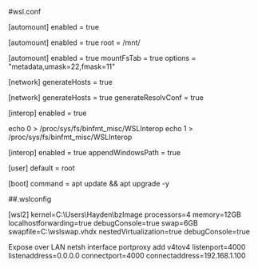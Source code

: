 

#wsl.conf

[automount]
enabled = true

[automount]
enabled = true
root = /mnt/

[automount]
enabled = true
mountFsTab = true
options = "metadata,umask=22,fmask=11"

[network]
generateHosts = true

[network]
generateHosts = true
generateResolvConf = true

[interop]
enabled = true

echo 0 > /proc/sys/fs/binfmt_misc/WSLInterop
echo 1 > /proc/sys/fs/binfmt_misc/WSLInterop

[interop]
enabled = true
appendWindowsPath = true

[user]
default = root

[boot]
command = apt update && apt upgrade -y

##.wslconfig


[wsl2]
kernel=C:\\Users\\Hayden\\bzImage
processors=4
memory=12GB
localhostforwarding=true
debugConsole=true
swap=6GB
swapfile=C:\\wslswap.vhdx
nestedVirtualization=true
debugConsole=true

Expose over LAN
netsh interface portproxy add v4tov4 listenport=4000 listenaddress=0.0.0.0 connectport=4000 connectaddress=192.168.1.100

